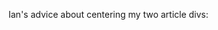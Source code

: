 Ian's advice about centering my two article divs:
<!-- create new div inside original container; position outer one relative; inner one absolute; inner one gets auto margins -->
